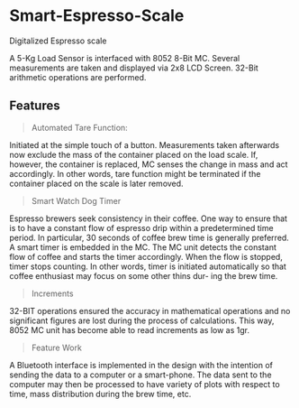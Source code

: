 # Smart-Espresso-Scale
Digitalized Espresso scale 

A 5-Kg Load Sensor is interfaced with 8052 8-Bit MC. Several measurements are taken and displayed via 2x8 LCD Screen. 32-Bit 
arithmetic operations are performed.

## Features
>Automated Tare Function:

Initiated at the simple touch of a button. Measurements taken afterwards now exclude the mass of the container placed on 
the load scale. If, however, the container is replaced, MC senses the change in mass and act accordingly. In other words, 
tare function might be terminated if the container placed on the scale is later removed. 

>Smart Watch Dog Timer

Espresso brewers seek consistency in their coffee. One way to ensure that is to have a constant flow of espresso drip within 
a predetermined time period. In particular, 30 seconds of coffee brew time is generally preferred. A smart timer is embedded 
in the MC. The MC unit detects the constant flow of coffee and starts the timer accordingly. When the flow is stopped, timer 
stops counting. In other words, timer is initiated automatically so that coffee enthusiast may focus on some other thins dur-
ing the brew time. 

>Increments

32-BIT operations ensured the accuracy in mathematical operations and no significant figures are lost during the process of 
calculations. This way, 8052 MC unit has become able to read increments as low as 1gr. 

>Feature Work

A Bluetooth interface is implemented in the design with the intention of sending the data to a computer or a smart-phone. The 
data sent to the computer may then be processed to have variety of plots with respect to time, mass distribution during the 
brew time, etc. 
